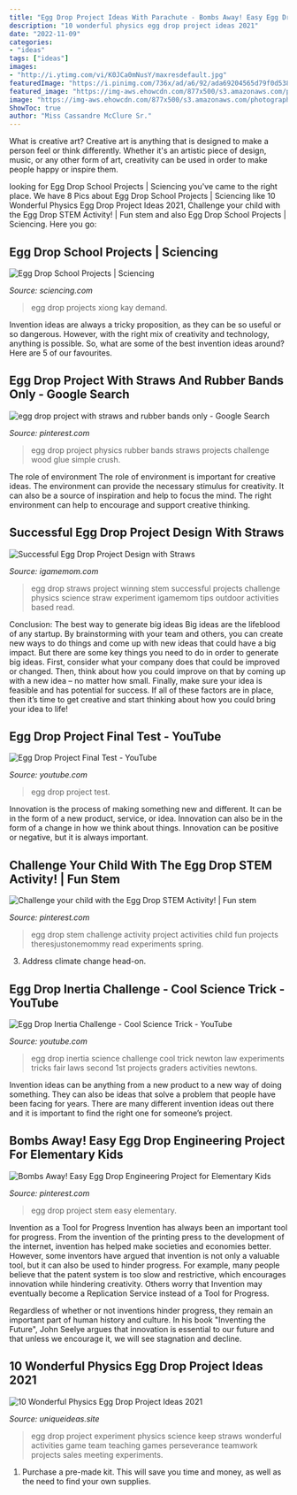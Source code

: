 ```yaml
---
title: "Egg Drop Project Ideas With Parachute - Bombs Away! Easy Egg Drop Engineering Project For Elementary Kids"
description: "10 wonderful physics egg drop project ideas 2021"
date: "2022-11-09"
categories:
- "ideas"
tags: ["ideas"]
images:
- "http://i.ytimg.com/vi/K0JCa0mNusY/maxresdefault.jpg"
featuredImage: "https://i.pinimg.com/736x/ad/a6/92/ada69204565d79f0d53846ad34561d4d.jpg"
featured_image: "https://img-aws.ehowcdn.com/877x500/s3.amazonaws.com/photography.prod.demandstudios.com/290ddb88-2a3d-488c-8f43-9ffa3a124ef7.jpg"
image: "https://img-aws.ehowcdn.com/877x500/s3.amazonaws.com/photography.prod.demandstudios.com/290ddb88-2a3d-488c-8f43-9ffa3a124ef7.jpg"
ShowToc: true
author: "Miss Cassandre McClure Sr."
---
```



What is creative art?
Creative art is anything that is designed to make a person feel or think differently. Whether it's an artistic piece of design, music, or any other form of art, creativity can be used in order to make people happy or inspire them.

	

		
looking for Egg Drop School Projects | Sciencing you've came to the right place. We have 8 Pics about Egg Drop School Projects | Sciencing like 10 Wonderful Physics Egg Drop Project Ideas 2021, Challenge your child with the Egg Drop STEM Activity! | Fun stem and also Egg Drop School Projects | Sciencing. Here you go:
		
    
## Egg Drop School Projects | Sciencing

<img loading=lazy src="https://img-aws.ehowcdn.com/877x500/s3.amazonaws.com/photography.prod.demandstudios.com/290ddb88-2a3d-488c-8f43-9ffa3a124ef7.jpg" onerror="this.onerror=null;this.src='https://tse3.mm.bing.net/th?id=OIP.UvDAQjgj6PgDWS6gJhcEOAHaEO&amp;pid=15.1';" alt="Egg Drop School Projects | Sciencing">

_Source: sciencing.com_

>egg drop projects xiong kay demand. 

	

Invention ideas are always a tricky proposition, as they can be so useful or so dangerous. However, with the right mix of creativity and technology, anything is possible. So, what are some of the best invention ideas around? Here are 5 of our favourites.

    
## Egg Drop Project With Straws And Rubber Bands Only - Google Search

<img loading=lazy src="https://i.pinimg.com/736x/de/83/30/de83308db0351ac2145c558f785f9fd6--egg-drop-project-the-egg.jpg" onerror="this.onerror=null;this.src='https://tse2.mm.bing.net/th?id=OIP.A0nQSnlBijMSQZwv6LMdLAHaFj&amp;pid=15.1';" alt="egg drop project with straws and rubber bands only - Google Search">

_Source: pinterest.com_

>egg drop project physics rubber bands straws projects challenge wood glue simple crush. 

	

The role of environment
The role of environment is important for creative ideas. The environment can provide the necessary stimulus for creativity. It can also be a source of inspiration and help to focus the mind. The right environment can help to encourage and support creative thinking.

    
## Successful Egg Drop Project Design With Straws

<img loading=lazy src="https://igamemom.com/wp-content/uploads/2017/07/Winning-egg-drop-science-experiment-design-with-straw-480x748.jpg" onerror="this.onerror=null;this.src='https://tse2.mm.bing.net/th?id=OIP.ya8pDDKv-epFRsWT_-NnwQHaLi&amp;pid=15.1';" alt="Successful Egg Drop Project Design with Straws">

_Source: igamemom.com_

>egg drop straws project winning stem successful projects challenge physics science straw experiment igamemom tips outdoor activities based read. 

	

Conclusion: The best way to generate big ideas
Big ideas are the lifeblood of any startup. By brainstorming with your team and others, you can create new ways to do things and come up with new ideas that could have a big impact. But there are some key things you need to do in order to generate big ideas. First, consider what your company does that could be improved or changed. Then, think about how you could improve on that by coming up with a new idea – no matter how small. Finally, make sure your idea is feasible and has potential for success. If all of these factors are in place, then it’s time to get creative and start thinking about how you could bring your idea to life!

    
## Egg Drop Project Final Test - YouTube

<img loading=lazy src="http://i.ytimg.com/vi/K0JCa0mNusY/maxresdefault.jpg" onerror="this.onerror=null;this.src='https://tse1.mm.bing.net/th?id=OIP.Z0PjLkkRzL0ASK5M9HhF1gHaEK&amp;pid=15.1';" alt="Egg Drop Project Final Test - YouTube">

_Source: youtube.com_

>egg drop project test. 

	

Innovation is the process of making something new and different. It can be in the form of a new product, service, or idea. Innovation can also be in the form of a change in how we think about things. Innovation can be positive or negative, but it is always important.

    
## Challenge Your Child With The Egg Drop STEM Activity! | Fun Stem

<img loading=lazy src="https://i.pinimg.com/originals/84/e5/bd/84e5bdee3843bbc3a64a85e25ff0c73f.jpg" onerror="this.onerror=null;this.src='https://tse1.mm.bing.net/th?id=OIP.uZYknn1O4RF1wpzSif6pWQHaMx&amp;pid=15.1';" alt="Challenge your child with the Egg Drop STEM Activity! | Fun stem">

_Source: pinterest.com_

>egg drop stem challenge activity project activities child fun projects theresjustonemommy read experiments spring. 

	

3. Address climate change head-on. 

    
## Egg Drop Inertia Challenge - Cool Science Trick - YouTube

<img loading=lazy src="http://i1.ytimg.com/vi/6gzCeXDhUAA/maxresdefault.jpg" onerror="this.onerror=null;this.src='https://tse2.mm.bing.net/th?id=OIP.7NxFj2xdAq1tEzbNslFP_wHaEK&amp;pid=15.1';" alt="Egg Drop Inertia Challenge - Cool Science Trick - YouTube">

_Source: youtube.com_

>egg drop inertia science challenge cool trick newton law experiments tricks fair laws second 1st projects graders activities newtons. 

	

Invention ideas can be anything from a new product to a new way of doing something. They can also be ideas that solve a problem that people have been facing for years. There are many different invention ideas out there and it is important to find the right one for someone’s project.

    
## Bombs Away! Easy Egg Drop Engineering Project For Elementary Kids

<img loading=lazy src="https://i.pinimg.com/736x/ad/a6/92/ada69204565d79f0d53846ad34561d4d.jpg" onerror="this.onerror=null;this.src='https://tse3.mm.bing.net/th?id=OIP.BNoY2B3sRsa_Y5HrGd2xXwHaLH&amp;pid=15.1';" alt="Bombs Away! Easy Egg Drop Engineering Project for Elementary Kids">

_Source: pinterest.com_

>egg drop project stem easy elementary. 

	

Invention as a Tool for Progress
Invention has always been an important tool for progress. From the invention of the printing press to the development of the internet, invention has helped make societies and economies better. 
However, some inventors have argued that invention is not only a valuable tool, but it can also be used to hinder progress. For example, many people believe that the patent system is too slow and restrictive, which encourages innovation while hindering creativity. Others worry that Invention may eventually become a Replication Service instead of a Tool for Progress.

Regardless of whether or not inventions hinder progress, they remain an important part of human history and culture. In his book "Inventing the Future", John Seelye argues that innovation is essential to our future and that unless we encourage it, we will see stagnation and decline.

    
## 10 Wonderful Physics Egg Drop Project Ideas 2021

<img loading=lazy src="https://www.uniqueideas.site/wp-content/uploads/egg-drop-experiment-google-search-egg-drop-experiment.jpg" onerror="this.onerror=null;this.src='https://tse4.mm.bing.net/th?id=OIP.UgzaocsMZrGv3HbzL2OuNgHaE7&amp;pid=15.1';" alt="10 Wonderful Physics Egg Drop Project Ideas 2021">

_Source: uniqueideas.site_

>egg drop project experiment physics science keep straws wonderful activities game team teaching games perseverance teamwork projects sales meeting experiments. 

	

1. Purchase a pre-made kit. This will save you time and money, as well as the need to find your own supplies.

